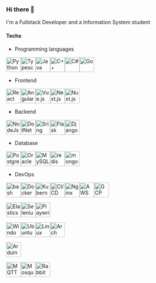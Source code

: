 ### Hi there 👋
I'm a  Fullstack Developer and a Information System student

#### Techs
 * Programming languages
 
<img src="https://cdn.jsdelivr.net/gh/devicons/devicon/icons/python/python-original-wordmark.svg"  width="40" height="40"  alt="Python"/><img src="https://cdn.jsdelivr.net/gh/devicons/devicon/icons/typescript/typescript-original.svg" width="40" height="40" alt="Typescript" /><img src="https://raw.githubusercontent.com/marwin1991/profile-technology-icons/refs/heads/main/icons/java.png" width="40" height="40" alt="Java" /><img src="https://raw.githubusercontent.com/marwin1991/profile-technology-icons/refs/heads/main/icons/c++.png" width="40" height="40" alt="C++" /><img src="https://raw.githubusercontent.com/marwin1991/profile-technology-icons/refs/heads/main/icons/c%23.png" width="40" height="40" alt="C#" /><img src="https://raw.githubusercontent.com/marwin1991/profile-technology-icons/refs/heads/main/icons/go.png" width="40" height="40" alt="Go" /> 

 
 * Frontend
   
<img src="https://cdn.jsdelivr.net/gh/devicons/devicon/icons/react/react-original-wordmark.svg"  width="40" height="40" alt="React" /><img src="https://cdn.jsdelivr.net/gh/devicons/devicon/icons/angularjs/angularjs-original.svg" width="40" height="40" alt="Angular" /><img src="https://raw.githubusercontent.com/marwin1991/profile-technology-icons/refs/heads/main/icons/vue_js.png"  width="40" height="40" alt="Vue.js" /><img src="https://raw.githubusercontent.com/marwin1991/profile-technology-icons/refs/heads/main/icons/next_js.png"  width="40" height="40" alt="Next.js" /><img src="https://raw.githubusercontent.com/marwin1991/profile-technology-icons/refs/heads/main/icons/nuxt_js.png"  width="40" height="40" alt="Nuxt.js" />

 * Backend
   
<img src="https://cdn.jsdelivr.net/gh/devicons/devicon/icons/nodejs/nodejs-original-wordmark.svg" width="40" height="40" alt="NodeJs"/><img src="https://cdn.jsdelivr.net/gh/devicons/devicon/icons/dotnetcore/dotnetcore-original.svg"  width="40" height="40" alt="DotNet" /><img src="https://raw.githubusercontent.com/marwin1991/profile-technology-icons/refs/heads/main/icons/spring_boot.png" width="40" height="40" alt="Sring Boot" /><img src="https://raw.githubusercontent.com/marwin1991/profile-technology-icons/refs/heads/main/icons/flask.png"  width="40" height="40" alt="Flask" /><img src="https://raw.githubusercontent.com/marwin1991/profile-technology-icons/refs/heads/main/icons/django.png"  width="40" height="40" alt="Django" />

 * Database
   
<img src="https://raw.githubusercontent.com/marwin1991/profile-technology-icons/refs/heads/main/icons/postgresql.png"  width="40" height="40" alt="PostgreSQL" /><img src="https://raw.githubusercontent.com/marwin1991/profile-technology-icons/refs/heads/main/icons/oracle.png"  width="40" height="40" alt="Oracle" /><img src="https://raw.githubusercontent.com/marwin1991/profile-technology-icons/refs/heads/main/icons/mysql.png"  width="40" height="40" alt="MySQL" /><img src="https://raw.githubusercontent.com/marwin1991/profile-technology-icons/refs/heads/main/icons/redis.png"  width="40" height="40" alt="redis" /><img src="https://raw.githubusercontent.com/marwin1991/profile-technology-icons/refs/heads/main/icons/mongodb.png"  width="40" height="40" alt="mongoDB" />

 * DevOps
   
<img src="https://raw.githubusercontent.com/marwin1991/profile-technology-icons/refs/heads/main/icons/bash.png"  width="40" height="40" alt="bash" /><img src="https://raw.githubusercontent.com/marwin1991/profile-technology-icons/refs/heads/main/icons/docker.png"  width="40" height="40" alt="Docker" /><img src="https://raw.githubusercontent.com/marwin1991/profile-technology-icons/refs/heads/main/icons/kubernetes.png"  width="40" height="40" alt="Kubernetes" /><img src="https://raw.githubusercontent.com/marwin1991/profile-technology-icons/refs/heads/main/icons/ci_cd.png"  width="40" height="40" alt="CI/CD" /><img src="https://raw.githubusercontent.com/marwin1991/profile-technology-icons/refs/heads/main/icons/nginx.png"  width="40" height="40" alt="Nginx" /><img src="https://raw.githubusercontent.com/marwin1991/profile-technology-icons/refs/heads/main/icons/aws.png"  width="40" height="40" alt="AWS" /><img src="https://raw.githubusercontent.com/marwin1991/profile-technology-icons/refs/heads/main/icons/gcp.png"  width="40" height="40" alt="GCP" />

<img src="https://raw.githubusercontent.com/marwin1991/profile-technology-icons/refs/heads/main/icons/elasticsearch.png"  width="40" height="40" alt="Elasticsearch" /><img src="https://raw.githubusercontent.com/marwin1991/profile-technology-icons/refs/heads/main/icons/selenium.png"  width="40" height="40" alt="Selenium" /><img src="https://raw.githubusercontent.com/marwin1991/profile-technology-icons/refs/heads/main/icons/playwright.png"  width="40" height="40" alt="Playwright" />

<img src="https://raw.githubusercontent.com/marwin1991/profile-technology-icons/refs/heads/main/icons/windows.png"  width="40" height="40" alt="Windows" /><img src="https://raw.githubusercontent.com/marwin1991/profile-technology-icons/refs/heads/main/icons/ubuntu.png"  width="40" height="40" alt="Ubuntu" /><img src="https://cdn.jsdelivr.net/gh/devicons/devicon/icons/linux/linux-original.svg" width="40" height="40" alt="Linux" /><img src="https://raw.githubusercontent.com/marwin1991/profile-technology-icons/refs/heads/main/icons/arch_linux.png"  width="40" height="40" alt="Arch Linux" />

<img src="https://raw.githubusercontent.com/marwin1991/profile-technology-icons/refs/heads/main/icons/arduino.png"  width="40" height="40" alt="Arduino" />

<img src="https://raw.githubusercontent.com/marwin1991/profile-technology-icons/refs/heads/main/icons/mqtt.png"  width="40" height="40" alt="MQTT" /><img src="https://raw.githubusercontent.com/marwin1991/profile-technology-icons/refs/heads/main/icons/mosquitto.png"  width="40" height="40" alt="Mosquitto" /><img src="https://raw.githubusercontent.com/marwin1991/profile-technology-icons/refs/heads/main/icons/rabbitmq.png"  width="40" height="40" alt="RabbitMQ" />
 
 

  
 
          
          
                 
          
          
<!--
**wdMeloSatanana/wdMeloSatanana** is a ✨ _special_ ✨ repository because its `README.md` (this file) appears on your GitHub profile.

Here are some ideas to get you started:

- 🔭 I’m currently working on ...
- 🌱 I’m currently learning ...
- 👯 I’m looking to collaborate on ...
- 🤔 I’m looking for help with ...
- 💬 Ask me about ...
- 📫 How to reach me: ...
- 😄 Pronouns: ...
- ⚡ Fun fact: ...
-->
